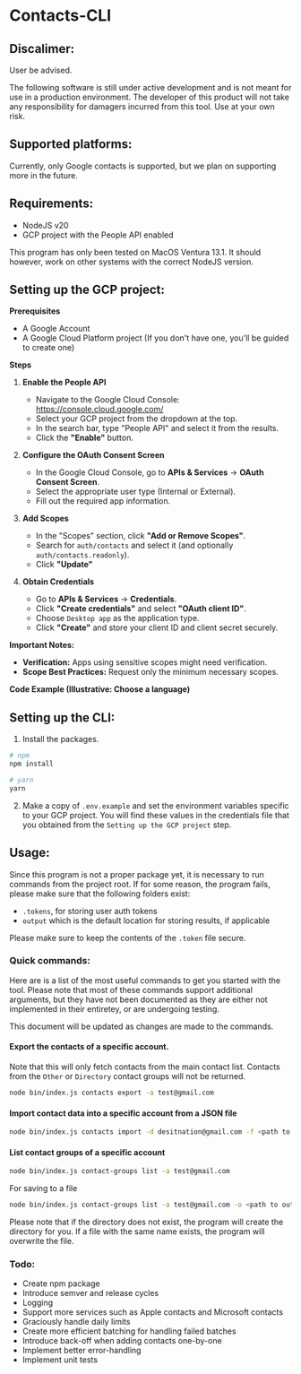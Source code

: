 # Contacts-CLI

## Discalimer:

User be advised.

The following software is still under active development and is not meant for use
in a production environment. The developer of this product will not take any responsibility
for damagers incurred from this tool. Use at your own risk.

## Supported platforms:

Currently, only Google contacts is supported, but we plan on supporting more
in the future.

## Requirements:

- NodeJS v20
- GCP project with the People API enabled

This program has only been tested on MacOS Ventura 13.1. It should however,
work on other systems with the correct NodeJS version.

## Setting up the GCP project:

**Prerequisites**

- A Google Account
- A Google Cloud Platform project (If you don't have one, you'll be guided to create one)

**Steps**

1. **Enable the People API**

   - Navigate to the Google Cloud Console: https://console.cloud.google.com/
   - Select your GCP project from the dropdown at the top.
   - In the search bar, type "People API" and select it from the results.
   - Click the **"Enable"** button.

2. **Configure the OAuth Consent Screen**

   - In the Google Cloud Console, go to **APIs & Services** -> **OAuth Consent Screen**.
   - Select the appropriate user type (Internal or External).
   - Fill out the required app information.

3. **Add Scopes**

   - In the "Scopes" section, click **"Add or Remove Scopes"**.
   - Search for `auth/contacts` and select it (and optionally `auth/contacts.readonly`).
   - Click **"Update"**

4. **Obtain Credentials**

   - Go to **APIs & Services** -> **Credentials**.
   - Click **"Create credentials"** and select **"OAuth client ID"**.
   - Choose `Desktop app` as the application type.
   - Click **"Create"** and store your client ID and client secret securely.

**Important Notes:**

- **Verification:** Apps using sensitive scopes might need verification.
- **Scope Best Practices:** Request only the minimum necessary scopes.

**Code Example (Illustrative: Choose a language)**

## Setting up the CLI:

1. Install the packages.

```bash
# npm
npm install
```

```bash
# yarn
yarn
```

2. Make a copy of `.env.example` and set the environment variables specific to
   your GCP project. You will find these values in the credentials file that you
   obtained from the `Setting up the GCP project` step.

## Usage:

Since this program is not a proper package yet, it is necessary to run commands
from the project root. If for some reason, the program fails, please make sure
that the following folders exist:

- `.tokens`, for storing user auth tokens
- `output` which is the default location for storing results, if applicable

Please make sure to keep the contents of the `.token` file secure.

### Quick commands:

Here are is a list of the most useful commands to get you started with the tool.
Please note that most of these commands support additional arguments, but they
have not been documented as they are either not implemented in their entiretey,
or are undergoing testing.

This document will be updated as changes are made to the commands.

#### Export the contacts of a specific account.

Note that this will only fetch contacts from the main contact list. Contacts
from the `Other` or `Directory` contact groups will not be returned.

```bash
node bin/index.js contacts export -a test@gmail.com
```

#### Import contact data into a specific account from a JSON file

```bash
node bin/index.js contacts import -d desitnation@gmail.com -f <path to file>
```

#### List contact groups of a specific account

```bash
node bin/index.js contact-groups list -a test@gmail.com
```

For saving to a file

```bash
node bin/index.js contact-groups list -a test@gmail.com -o <path to output file>
```

Please note that if the directory does not exist, the program will create the directory for you. If a file with the same name exists, the program will overwrite the file.

### Todo:

- Create npm package
- Introduce semver and release cycles
- Logging
- Support more services such as Apple contacts and Microsoft contacts
- Graciously handle daily limits
- Create more efficient batching for handling failed batches
- Introduce back-off when adding contacts one-by-one
- Implement better error-handling
- Implement unit tests
